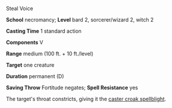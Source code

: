 Steal Voice

**School** necromancy; **Level** bard 2, sorcerer/wizard 2, witch 2

**Casting Time** 1 standard action

**Components** V

**Range** medium (100 ft. + 10 ft./level)

**Target** one creature

**Duration** permanent (D)

**Saving Throw** Fortitude negates; **Spell Resistance** yes

The target's throat constricts, giving it the [caster croak spellblight](../magic/spellblights.html#_caster-croak).

